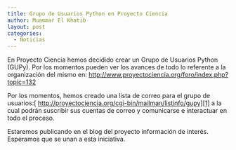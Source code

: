 ```yaml
---
title: Grupo de Usuarios Python en Proyecto Ciencia
author: Muammar El Khatib
layout: post
categories:
  - Noticias
---
```

En Proyecto Ciencia hemos decidido crear un Grupo de Usuarios Python (GUPy). Por los momentos pueden ver los avances de todo lo referente a la organización del mismo en: <a style="text-decoration: none; font-weight: normal; color: #1b57b1;" href="http://www.proyectociencia.org/foro/index.php?topic=132">http://www.proyectociencia.org/foro/index.php?topic=132</a>

Por los momentos, hemos creado una lista de correo para el grupo de usuarios:[ http://proyectociencia.org/cgi-bin/mailman/listinfo/gupy][1]<a style="text-decoration: none; font-weight: normal; color: #1b57b1;" href="cgi-bin/mailman/listinfo/gupy"> </a>a la cual podrán suscribir sus cuentas de correo y comunicarse e interactuar en todo el proceso.

Estaremos publicando en el blog del proyecto información de interés. Esperamos que se unan a esta iniciativa.

 [1]: http://proyectociencia.org/cgi-bin/mailman/listinfo/gupy
